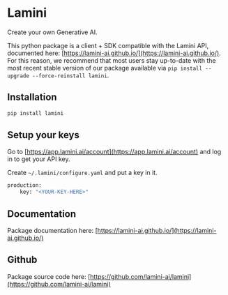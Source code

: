 # Lamini

Create your own Generative AI.

This python package is a client + SDK compatible with the Lamini API, documented here: [https://lamini-ai.github.io/](https://lamini-ai.github.io/). For this reason, we recommend that most users stay up-to-date with the most recent stable version of our package available via `pip install --upgrade --force-reinstall lamini`.

## Installation

```sh
pip install lamini
```

## Setup your keys

Go to [https://app.lamini.ai/account](https://app.lamini.ai/account) and log in to get your API key.

Create `~/.lamini/configure.yaml` and put a key in it.

```sh
production:
    key: "<YOUR-KEY-HERE>"
```

## Documentation

Package documentation here: [https://lamini-ai.github.io/](https://lamini-ai.github.io/)

## Github

Package source code here: [https://github.com/lamini-ai/lamini](https://github.com/lamini-ai/lamini)
